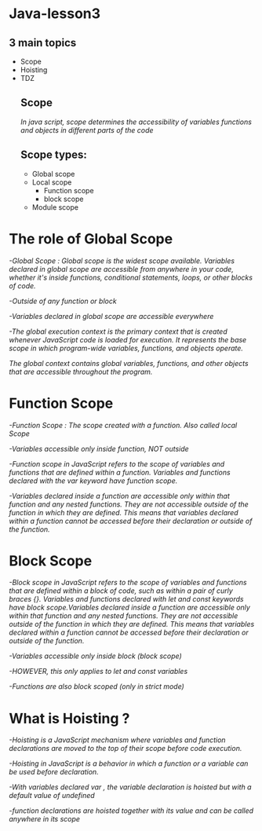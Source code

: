 # Java-lesson3
## 3 main topics
- Scope
- Hoisting
- TDZ
  ## Scope
  _In java script, scope determines the accessibility of variables functions and objects in different parts of the code_
  ## Scope types:
  - Global scope
  - Local scope
      - Function scope
      - block scope
  - Module scope
    
# The role of Global Scope


*-Global Scope : Global scope is the widest
scope available. Variables declared in global
scope are accessible from anywhere in your
code, whether it's inside functions, conditional
statements, loops, or other blocks of code.*


*-Outside of any
function or block*

*-Variables declared in global scope are
accessible everywhere*

*-The global execution context is the primary context that is created
whenever JavaScript code is loaded for execution. It represents the base
scope in which program-wide variables, functions, and objects operate.*



*The global context contains global variables, functions, and other objects
that are accessible throughout the program.*



# Function Scope

*-Function Scope : The scope created with a function.
Also called local Scope*



*-Variables accessible only inside function, NOT outside*


*-Function scope in JavaScript refers to the scope of variables and functions that are defined
within a function. Variables and functions declared with the var keyword have function
scope.*

*-Variables declared inside a function are accessible only within that function and any nested
functions. They are not accessible outside of the function in which they are defined. This
means that variables declared within a function cannot be accessed before their
declaration or outside of the function.*





# Block Scope



*-Block scope in JavaScript refers to the scope of variables and functions that are defined
within a block of code, such as within a pair of curly braces {}. Variables and functions
declared with let and const keywords have block scope.Variables declared inside a function
are accessible only within that function and any nested functions. They are not accessible
outside of the function in which they are defined. This means that variables declared within a
function cannot be accessed before their declaration or outside of the function.*

*-Variables  accessible only inside
block (block scope)*

*-HOWEVER, this only applies to let
and const variables*



*-Functions are also block scoped
(only in strict mode)*


# What is Hoisting ?

*-Hoisting is a JavaScript mechanism where variables and function declarations are moved to the
top of their scope before code execution.*

*-Hoisting in JavaScript is a behavior in which a function or a variable can be used before
declaration.*

*-With variables declared var , the
variable declaration is hoisted but
with a default value of undefined*

*-function declarations are hoisted
together with its value and can be
called anywhere in its scope*





